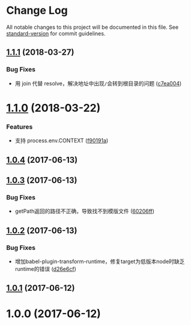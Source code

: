 # Change Log

All notable changes to this project will be documented in this file. See [standard-version](https://github.com/conventional-changelog/standard-version) for commit guidelines.

<a name="1.1.1"></a>
## [1.1.1](https://github.com/packingjs/packing-template-util/compare/v1.1.0...v1.1.1) (2018-03-27)


### Bug Fixes

* 用 join 代替 resolve，解决地址中出现`/`会转到根目录的问题 ([c7ea004](https://github.com/packingjs/packing-template-util/commit/c7ea004))



<a name="1.1.0"></a>
# [1.1.0](https://github.com/packingjs/packing-template-util/compare/v1.0.4...v1.1.0) (2018-03-22)


### Features

* 支持 process.env.CONTEXT ([f90191a](https://github.com/packingjs/packing-template-util/commit/f90191a))



<a name="1.0.4"></a>
## [1.0.4](https://github.com/packingjs/packing-template-util/compare/v1.0.3...v1.0.4) (2017-06-13)



<a name="1.0.3"></a>
## [1.0.3](https://github.com/packingjs/packing-template-util/compare/v1.0.2...v1.0.3) (2017-06-13)


### Bug Fixes

* getPath返回的路径不正确，导致找不到模版文件 ([60206ff](https://github.com/packingjs/packing-template-util/commit/60206ff))



<a name="1.0.2"></a>
## [1.0.2](https://github.com/packingjs/packing-template-util/compare/v1.0.1...v1.0.2) (2017-06-13)


### Bug Fixes

* 增加babel-plugin-transform-runtime，修复target为低版本node时缺乏runtime的错误 ([d26e6cf](https://github.com/packingjs/packing-template-util/commit/d26e6cf))



<a name="1.0.1"></a>
## [1.0.1](https://github.com/packingjs/packing-template-util/compare/v1.0.0...v1.0.1) (2017-06-12)



<a name="1.0.0"></a>
# 1.0.0 (2017-06-12)
